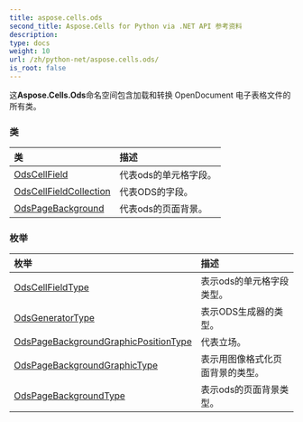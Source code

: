 ```yaml
---
title: aspose.cells.ods
second_title: Aspose.Cells for Python via .NET API 参考资料
description:
type: docs
weight: 10
url: /zh/python-net/aspose.cells.ods/
is_root: false
---
```

这**Aspose.Cells.Ods**命名空间包含加载和转换 OpenDocument 电子表格文件的所有类。

### 类
|类|描述|
| :- | :- |
| [OdsCellField](/cells/zh/python-net/aspose.cells.ods/odscellfield) |代表ods的单元格字段。|
| [OdsCellFieldCollection](/cells/zh/python-net/aspose.cells.ods/odscellfieldcollection) |代表ODS的字段。|
| [OdsPageBackground](/cells/zh/python-net/aspose.cells.ods/odspagebackground) |代表ods的页面背景。|


### 枚举
|枚举|描述|
| :- | :- |
| [OdsCellFieldType](/cells/zh/python-net/aspose.cells.ods/odscellfieldtype) |表示ods的单元格字段类型。|
| [OdsGeneratorType](/cells/zh/python-net/aspose.cells.ods/odsgeneratortype) |表示ODS生成器的类型。|
| [OdsPageBackgroundGraphicPositionType](/cells/zh/python-net/aspose.cells.ods/odspagebackgroundgraphicpositiontype) |代表立场。|
| [OdsPageBackgroundGraphicType](/cells/zh/python-net/aspose.cells.ods/odspagebackgroundgraphictype) |表示用图像格式化页面背景的类型。|
| [OdsPageBackgroundType](/cells/zh/python-net/aspose.cells.ods/odspagebackgroundtype) |表示ods的页面背景类型。|


